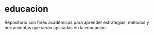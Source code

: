 # educacion
Repositorio con fines académicos para aprender estrategias, métodos y herramientas que serán aplicadas en la educación.
